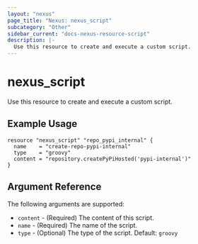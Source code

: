 ```yaml
---
layout: "nexus"
page_title: "Nexus: nexus_script"
subcategory: "Other"
sidebar_current: "docs-nexus-resource-script"
description: |-
  Use this resource to create and execute a custom script.
---
```


# nexus_script

Use this resource to create and execute a custom script.

## Example Usage

```hcl
resource "nexus_script" "repo_pypi_internal" {
  name    = "create-repo-pypi-internal"
  type    = "groovy"
  content = "repository.createPyPiHosted('pypi-internal')"
}
```

## Argument Reference

The following arguments are supported:

* `content` - (Required) The content of this script.
* `name` - (Required) The name of the script.
* `type` - (Optional) The type of the script. Default: `groovy`


